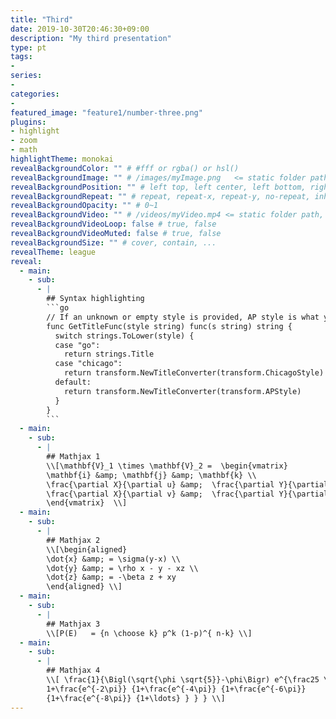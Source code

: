 ```yaml
---
title: "Third"
date: 2019-10-30T20:46:30+09:00
description: "My third presentation"
type: pt
tags:
-
series:
-
categories:
-
featured_image: "feature1/number-three.png"
plugins:
- highlight
- zoom
- math
highlightTheme: monokai
revealBackgroundColor: "" # #fff or rgba() or hsl()
revealBackgroundImage: "" # /images/myImage.png   <= static folder path
revealBackgroundPosition: "" # left top, left center, left bottom, right top, right center ...
revealBackgroundRepeat: "" # repeat, repeat-x, repeat-y, no-repeat, inherit
revealBackgroundOpacity: "" # 0~1
revealBackgroundVideo: "" # /videos/myVideo.mp4 <= static folder path, A single video source, or a comma separated list of video sources.
revealBackgroundVideoLoop: false # true, false
revealBackgroundVideoMuted: false # true, false
revealBackgroundSize: "" # cover, contain, ...
revealTheme: league
reveal: 
  - main:
    - sub: 
      - | 
        ## Syntax highlighting
        ```go
        // If an unknown or empty style is provided, AP style is what you get.
        func GetTitleFunc(style string) func(s string) string {
          switch strings.ToLower(style) {
          case "go":
            return strings.Title
          case "chicago":
            return transform.NewTitleConverter(transform.ChicagoStyle)
          default:
            return transform.NewTitleConverter(transform.APStyle)
          }
        }
        ```
  - main:
    - sub: 
      - |
        ## Mathjax 1
        \\[\mathbf{V}_1 \times \mathbf{V}_2 =  \begin{vmatrix}
        \mathbf{i} &amp; \mathbf{j} &amp; \mathbf{k} \\
        \frac{\partial X}{\partial u} &amp;  \frac{\partial Y}{\partial u} &amp; 0 \\
        \frac{\partial X}{\partial v} &amp;  \frac{\partial Y}{\partial v} &amp; 0
        \end{vmatrix}  \\]
  - main:
    - sub: 
      - |
        ## Mathjax 2
        \\[\begin{aligned}
        \dot{x} &amp; = \sigma(y-x) \\
        \dot{y} &amp; = \rho x - y - xz \\
        \dot{z} &amp; = -\beta z + xy
        \end{aligned} \\]
  - main:
    - sub: 
      - |
        ## Mathjax 3
        \\[P(E)   = {n \choose k} p^k (1-p)^{ n-k} \\]
  - main:
    - sub: 
      - |
        ## Mathjax 4
        \\[ \frac{1}{\Bigl(\sqrt{\phi \sqrt{5}}-\phi\Bigr) e^{\frac25 \pi}} =
        1+\frac{e^{-2\pi}} {1+\frac{e^{-4\pi}} {1+\frac{e^{-6\pi}}
        {1+\frac{e^{-8\pi}} {1+\ldots} } } } \\]
---
```

